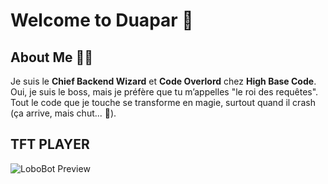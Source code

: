 # Welcome to **Duapar** 🎉

## **About Me** 🧑‍💻

Je suis le **Chief Backend Wizard** et **Code Overlord** chez **High Base Code**.  
Oui, je suis le boss, mais je préfère que tu m’appelles "le roi des requêtes".  
Tout le code que je touche se transforme en magie, surtout quand il crash (ça arrive, mais chut... 🤫).

## TFT PLAYER

![LoboBot Preview](https://image.noelshack.com/fichiers/2025/01/4/1735791064-capture-d-e-cran-2025-01-02-a-05-07-12.png)
